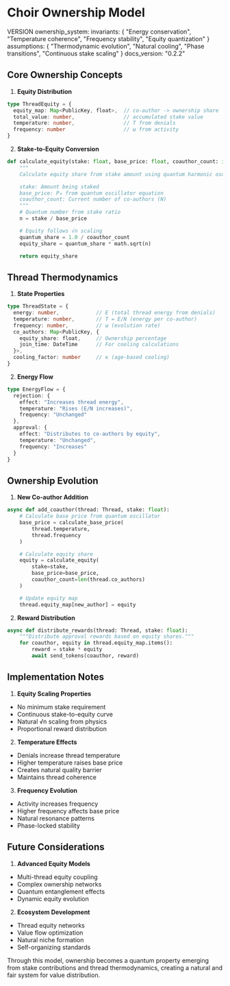 # Choir Ownership Model

VERSION ownership_system:
invariants: {
"Energy conservation",
"Temperature coherence",
"Frequency stability",
"Equity quantization"
}
assumptions: {
"Thermodynamic evolution",
"Natural cooling",
"Phase transitions",
"Continuous stake scaling"
}
docs_version: "0.2.2"

## Core Ownership Concepts

1. **Equity Distribution**
```typescript
type ThreadEquity = {
  equity_map: Map<PublicKey, float>,  // co-author -> ownership share
  total_value: number,                // accumulated stake value
  temperature: number,                // T from denials
  frequency: number                   // ω from activity
}
```

2. **Stake-to-Equity Conversion**
```python
def calculate_equity(stake: float, base_price: float, coauthor_count: int) -> float:
    """
    Calculate equity share from stake amount using quantum harmonic oscillator.

    stake: Amount being staked
    base_price: P₀ from quantum oscillator equation
    coauthor_count: Current number of co-authors (N)
    """
    # Quantum number from stake ratio
    n = stake / base_price

    # Equity follows √n scaling
    quantum_share = 1.0 / coauthor_count
    equity_share = quantum_share * math.sqrt(n)

    return equity_share
```

## Thread Thermodynamics

1. **State Properties**
```typescript
type ThreadState = {
  energy: number,            // E (total thread energy from denials)
  temperature: number,       // T = E/N (energy per co-author)
  frequency: number,         // ω (evolution rate)
  co_authors: Map<PublicKey, {
    equity_share: float,     // Ownership percentage
    join_time: DateTime      // For cooling calculations
  }>,
  cooling_factor: number     // κ (age-based cooling)
}
```

2. **Energy Flow**
```typescript
type EnergyFlow = {
  rejection: {
    effect: "Increases thread energy",
    temperature: "Rises (E/N increases)",
    frequency: "Unchanged"
  },
  approval: {
    effect: "Distributes to co-authors by equity",
    temperature: "Unchanged",
    frequency: "Increases"
  }
}
```

## Ownership Evolution

1. **New Co-author Addition**
```python
async def add_coauthor(thread: Thread, stake: float):
    # Calculate base price from quantum oscillator
    base_price = calculate_base_price(
        thread.temperature,
        thread.frequency
    )

    # Calculate equity share
    equity = calculate_equity(
        stake=stake,
        base_price=base_price,
        coauthor_count=len(thread.co_authors)
    )

    # Update equity map
    thread.equity_map[new_author] = equity
```

2. **Reward Distribution**
```python
async def distribute_rewards(thread: Thread, stake: float):
    """Distribute approval rewards based on equity shares."""
    for coauthor, equity in thread.equity_map.items():
        reward = stake * equity
        await send_tokens(coauthor, reward)
```

## Implementation Notes

1. **Equity Scaling Properties**
- No minimum stake requirement
- Continuous stake-to-equity curve
- Natural √n scaling from physics
- Proportional reward distribution

2. **Temperature Effects**
- Denials increase thread temperature
- Higher temperature raises base price
- Creates natural quality barrier
- Maintains thread coherence

3. **Frequency Evolution**
- Activity increases frequency
- Higher frequency affects base price
- Natural resonance patterns
- Phase-locked stability

## Future Considerations

1. **Advanced Equity Models**
- Multi-thread equity coupling
- Complex ownership networks
- Quantum entanglement effects
- Dynamic equity evolution

2. **Ecosystem Development**
- Thread equity networks
- Value flow optimization
- Natural niche formation
- Self-organizing standards

Through this model, ownership becomes a quantum property emerging from stake contributions and thread thermodynamics, creating a natural and fair system for value distribution.
